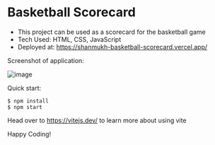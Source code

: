 # Basketball Scorecard

- This project can be used as a scorecard for the basketball game
- Tech Used: HTML, CSS, JavaScript
- Deployed at: https://shanmukh-basketball-scorecard.vercel.app/

Screenshot of application:

![image](https://github.com/Shanmukh459/Basketball-scorecard/assets/52078988/010e5a44-c78e-4376-a2b5-3348b01f5ced)

Quick start:

```
$ npm install
$ npm start
````

Head over to https://vitejs.dev/ to learn more about using vite


Happy Coding!
